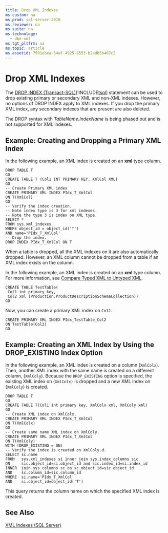 ```yaml
---
title: Drop XML Indexes
ms.custom: na
ms.prod: sql-server-2016
ms.reviewer: na
ms.suite: na
ms.technology: 
  - dbe-xml
ms.tgt_pltfrm: na
ms.topic: article
ms.assetid: 7591ebea-34af-4925-8553-b2adb5b487c2
---
```

# Drop XML Indexes
  The [DROP INDEX &#40;Transact-SQL&#41;](../Topic/DROP%20INDEX%20\(Transact-SQL\).md)[!INCLUDE[tsql](../../Topics/TopicNameContainA/includes/tsql_md.md)] statement can be used to drop existing primary or secondary XML and non-XML indexes. However, no options of DROP INDEX apply to XML indexes. If you drop the primary XML index, any secondary indexes that are present are also deleted.  
  
 The DROP syntax with *TableName.IndexName* is being phased out and is not supported for XML indexes.  
  
## Example: Creating and Dropping a Primary XML Index  
 In the following example, an XML index is created on an **xml** type column.  
  
```  
DROP TABLE T  
GO  
CREATE TABLE T (Col1 INT PRIMARY KEY, XmlCol XML)  
GO  
-- Create Primary XML index   
CREATE PRIMARY XML INDEX PIdx_T_XmlCol   
ON T(XmlCol)  
GO  
-- Verify the index creation.   
-- Note index type is 3 for xml indexes.  
-- Note the type 3 is index on XML type.  
SELECT *  
FROM sys.xml_indexes  
WHERE object_id = object_id('T')  
AND name='PIdx_T_XmlCol'   
-- Drop the index.  
DROP INDEX PIdx_T_XmlCol ON T  
```  
  
 When a table is dropped, all the XML indexes on it are also automatically dropped. However, an XML column cannot be dropped from a table if an XML index exists on the column.  
  
 In the following example, an XML index is created on an **xml** type column. For more information, see [Compare Typed XML to Untyped XML](../../Topics/TopicNameNotContainA/Compare-Typed-XML-to-Untyped-XML.md).  
  
```  
CREATE TABLE TestTable(  
 Col1 int primary key,   
 Col2 xml (Production.ProductDescriptionSchemaCollection))   
GO  
```  
  
 Now, you can create a primary XML index on `Co12`.  
  
```  
CREATE PRIMARY XML INDEX PIdx_TestTable_Col2   
ON TestTable(Col2)  
GO  
```  
  
## Example: Creating an XML Index by Using the DROP_EXISTING Index Option  
 In the following example, an XML index is created on a column (`XmlColx`). Then, another XML index with the same name is created on a different column, (`XmlColy`). Because the `DROP_EXISTING` option is specified, the existing XML index on (`XmlColx)` is dropped and a new XML index on (`XmlColy`) is created.  
  
```  
DROP TABLE T  
GO  
CREATE TABLE T(Col1 int primary key, XmlColx xml, XmlColy xml)  
GO  
-- Create XML index on XmlColx.  
CREATE PRIMARY XML INDEX PIdx_T_XmlCol   
ON T(XmlColx)  
GO  
-- Create same name XML index on XmlColy.  
CREATE PRIMARY XML INDEX PIdx_T_XmlCol   
ON T(XmlColy)   
WITH (DROP_EXISTING = ON)  
-- Verify the index is created on XmlColy.d.  
SELECT sc.name   
FROM   sys.xml_indexes si inner join sys.index_columns sic   
ON     sic.object_id=si.object_id and sic.index_id=si.index_id  
INNER  join sys.columns sc on sc.object_id=sic.object_id   
AND    sc.column_id=sic.column_id  
WHERE  si.name='PIdx_T_XmlCol'   
AND    si.object_id=object_id('T')  
```  
  
 This query returns the column name on which the specified XML index is created.  
  
## See Also  
 [XML Indexes &#40;SQL Server&#41;](../../Topics/TopicNameNotContainA/XML-Indexes--SQL-Server-.md)  
  
  